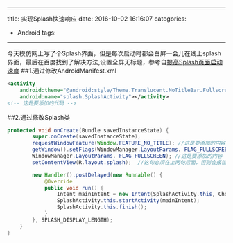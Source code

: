 ---
   title: 实现Splash快速响应
   date: 2016-10-02 16:16:07
   categories:
   - Android
   tags: 
   ---
今天模仿网上写了个Splash界面，但是每次启动时都会白屏一会儿在线上splash界面，最后在百度找到了解决方法,设置全屏无标题，参考自<a href="http://blog.csdn.net/pz0605/article/details/52023558">提高Splash页面启动速度</a>
##1.通过修改AndroidManifest.xml
```xml
<activity
    android:theme="@android:style/Theme.Translucent.NoTitleBar.Fullscreen"
    android:name="splash.SplashActivity"></activity>
<!-- 这是要添加的代码 -->
```

##2.通过修改Splash类
```java
protected void onCreate(Bundle savedInstanceState) {
        super.onCreate(savedInstanceState);
        requestWindowFeature(Window.FEATURE_NO_TITLE); //这是要添加的内容
        getWindow().setFlags(WindowManager.LayoutParams. FLAG_FULLSCREEN , 
        WindowManager.LayoutParams. FLAG_FULLSCREEN); //这是要添加的内容 
        setContentView(R.layout.splash);  //这句必须在上两句后面，否则会报错

        new Handler().postDelayed(new Runnable() {
            @Override
            public void run() {
                Intent mainIntent = new Intent(SplashActivity.this, ChooseAreaActivity.class);
                SplashActivity.this.startActivity(mainIntent);
                SplashActivity.this.finish();
            }
        }, SPLASH_DISPLAY_LENGTH);
    }
}
```